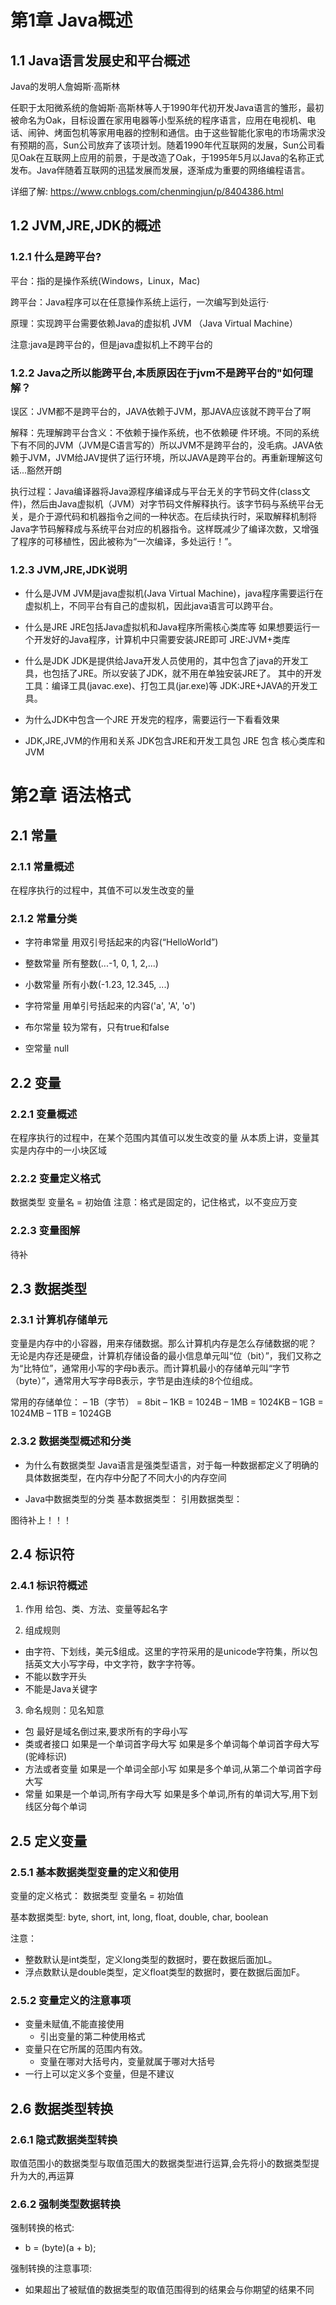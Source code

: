 # 第1章 Java概述

## 1.1 Java语言发展史和平台概述
Java的发明人詹姆斯·高斯林

任职于太阳微系统的詹姆斯·高斯林等人于1990年代初开发Java语言的雏形，最初被命名为Oak，目标设置在家用电器等小型系统的程序语言，应用在电视机、电话、闹钟、烤面包机等家用电器的控制和通信。由于这些智能化家电的市场需求没有预期的高，Sun公司放弃了该项计划。随着1990年代互联网的发展，Sun公司看见Oak在互联网上应用的前景，于是改造了Oak，于1995年5月以Java的名称正式发布。Java伴随着互联网的迅猛发展而发展，逐渐成为重要的网络编程语言。

详细了解: https://www.cnblogs.com/chenmingjun/p/8404386.html

## 1.2 JVM,JRE,JDK的概述
### 1.2.1 什么是跨平台?
平台：指的是操作系统(Windows，Linux，Mac)

跨平台：Java程序可以在任意操作系统上运行，一次编写到处运行·  

原理：实现跨平台需要依赖Java的虚拟机 JVM （Java Virtual Machine）

注意:java是跨平台的，但是java虚拟机上不跨平台的

### 1.2.2 Java之所以能跨平台,本质原因在于jvm不是跨平台的"如何理解？

误区：JVM都不是跨平台的，JAVA依赖于JVM，那JAVA应该就不跨平台了啊

解释：先理解跨平台含义：不依赖于操作系统，也不依赖硬 件环境。不同的系统下有不同的JVM（JVM是C语言写的）所以JVM不是跨平台的，没毛病。JAVA依赖于JVM，JVM给JAV提供了运行环境，所以JAVA是跨平台的。再重新理解这句话...豁然开朗

 执行过程：Java编译器将Java源程序编译成与平台无关的字节码文件(class文件)，然后由Java虚拟机（JVM）对字节码文件解释执行。该字节码与系统平台无关，是介于源代码和机器指令之间的一种状态。在后续执行时，采取解释机制将Java字节码解释成与系统平台对应的机器指令。这样既减少了编译次数，又增强了程序的可移植性，因此被称为“一次编译，多处运行！”。

### 1.2.3 JVM,JRE,JDK说明

* 什么是JVM
JVM是java虚拟机(Java Virtual Machine)，java程序需要运行在虚拟机上，不同平台有自己的虚拟机，因此java语言可以跨平台。

* 什么是JRE
JRE包括Java虚拟机和Java程序所需核心类库等
如果想要运行一个开发好的Java程序，计算机中只需要安装JRE即可
JRE:JVM+类库

* 什么是JDK
JDK是提供给Java开发人员使用的，其中包含了java的开发工具，也包括了JRE。所以安装了JDK，就不用在单独安装JRE了。
其中的开发工具：编译工具(javac.exe)、打包工具(jar.exe)等
JDK:JRE+JAVA的开发工具。

* 为什么JDK中包含一个JRE
开发完的程序，需要运行一下看看效果

* JDK,JRE,JVM的作用和关系
JDK包含JRE和开发工具包
JRE 包含 核心类库和JVM

# 第2章 语法格式

## 2.1 常量

### 2.1.1 常量概述
在程序执行的过程中，其值不可以发生改变的量

### 2.1.2 常量分类
- 字符串常量
用双引号括起来的内容(“HelloWorld”)

- 整数常量
所有整数(...-1, 0, 1, 2,...)

- 小数常量
所有小数(-1.23, 12.345, ...)

- 字符常量
用单引号括起来的内容('a', 'A', 'o')

- 布尔常量
较为常有，只有true和false

- 空常量
null


## 2.2 变量
### 2.2.1 变量概述
在程序执行的过程中，在某个范围内其值可以发生改变的量
从本质上讲，变量其实是内存中的一小块区域

### 2.2.2 变量定义格式
数据类型 变量名 = 初始值
注意：格式是固定的，记住格式，以不变应万变

### 2.2.3 变量图解
待补

## 2.3 数据类型
### 2.3.1 计算机存储单元
变量是内存中的小容器，用来存储数据。那么计算机内存是怎么存储数据的呢？
无论是内存还是硬盘，计算机存储设备的最小信息单元叫“位（bit）”，我们又称之为“比特位”，通常用小写的字母b表示。而计算机最小的存储单元叫“字节（byte）”，通常用大写字母B表示，字节是由连续的8个位组成。

常用的存储单位：
–	1B（字节） = 8bit
–	1KB = 1024B
–	1MB = 1024KB
–	1GB = 1024MB
–	1TB = 1024GB

### 2.3.2 数据类型概述和分类
* 为什么有数据类型
Java语言是强类型语言，对于每一种数据都定义了明确的具体数据类型，在内存中分配了不同大小的内存空间

* Java中数据类型的分类
基本数据类型：
引用数据类型：

图待补上！！！

## 2.4 标识符
### 2.4.1 标识符概述
1. 作用
给包、类、方法、变量等起名字

2. 组成规则
* 由字符、下划线，美元$组成。这里的字符采用的是unicode字符集，所以包括英文大小写字母，中文字符，数字字符等。
* 不能以数字开头
* 不能是Java关键字

3. 命名规则：见名知意
* 包 最好是域名倒过来,要求所有的字母小写
* 类或者接口
如果是一个单词首字母大写
如果是多个单词每个单词首字母大写(驼峰标识)
* 方法或者变量
如果是一个单词全部小写
如果是多个单词,从第二个单词首字母大写
* 常量
如果是一个单词,所有字母大写
如果是多个单词,所有的单词大写,用下划线区分每个单词


## 2.5 定义变量
### 2.5.1 基本数据类型变量的定义和使用
变量的定义格式： 数据类型 变量名 = 初始值

基本数据类型:
byte, short, int, long, float, double, char, boolean

注意：
- 整数默认是int类型，定义long类型的数据时，要在数据后面加L。
- 浮点数默认是double类型，定义float类型的数据时，要在数据后面加F。

### 2.5.2 变量定义的注意事项
- 变量未赋值,不能直接使用
  - 引出变量的第二种使用格式
- 变量只在它所属的范围内有效。
  - 变量在哪对大括号内，变量就属于哪对大括号
- 一行上可以定义多个变量，但是不建议

## 2.6 数据类型转换
### 2.6.1 隐式数据类型转换
取值范围小的数据类型与取值范围大的数据类型进行运算,会先将小的数据类型提升为大的,再运算

### 2.6.2 强制类型数据转换
强制转换的格式:
* b = (byte)(a + b);

强制转换的注意事项:
* 如果超出了被赋值的数据类型的取值范围得到的结果会与你期望的结果不同
